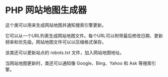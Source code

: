 # PHP 网站地图生成器
这个类可以用来生成网站地图并通知搜索引擎更新。

它可以从一个URL列表生成网站地图文件。每个URL可以附带最后修改日期、更新频率和优先级。网站地图文件可以以压缩格式保存。

该类还可以更新站点的 robots.txt 文件，加入网站地图地址。

当网站地图更新时，类还可以通知像 Google、Bing、Yahoo 和 Ask 等搜索引擎。